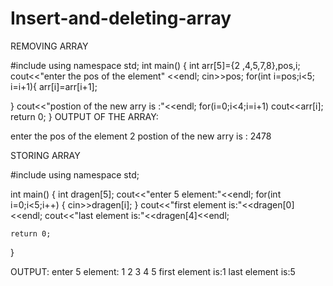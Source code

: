 # Insert-and-deleting-array
REMOVING ARRAY



#include <iostream>
using namespace std;
int main() {
   int arr[5]={2 ,4,5,7,8},pos,i;
   cout<<"enter the pos of the element" <<endl;
   cin>>pos;
   for(int i=pos;i<5; i=i+1){
       arr[i]=arr[i+1];
       
   }
   cout<<"postion of the new arry is :"<<endl;
   for(i=0;i<4;i=i+1)
cout<<arr[i];
    return 0;
}
OUTPUT OF THE ARRAY:



enter the pos of the element
2
postion of the new arry is :
2478





STORING ARRAY 


 #include <iostream>
using namespace std;

int main() {
    int dragen[5];
    cout<<"enter 5 element:"<<endl;
    for(int i=0;i<5;i++)
    {
        cin>>dragen[i];
    }
    cout<<"first element is:"<<dragen[0]<<endl;
    cout<<"last element is:"<<dragen[4]<<endl;
    

    return 0;

}

OUTPUT:
enter 5 element:
1
2
3
4
5
first element is:1
last element is:5




